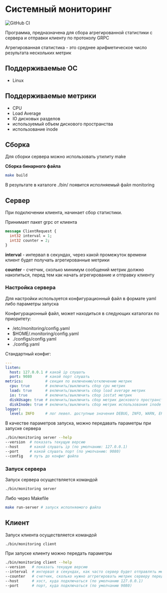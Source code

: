 # Системный мониторинг

![GitHub CI](https://github.com/alexei38/monitoring/actions/workflows/build.yml/badge.svg?branch=monitoring)

Программа, предназначена для сбора агрегированной статистики с сервера и отправки клиенту по протоколу GRPC  

Агрегированная статистика - это среднее арифметическое число результата нескольких метрик


## Поддерживаемые ОС

- Linux

## Поддерживаемые метрики

- CPU
- Load Average
- IO дисковых разделов
- используемый объем дискового пространства
- использование inode

## Сборка

Для сборки сервера можно использовать утилиту make

**Сборка бинарного файла**
```bash
make build
```
В результате в каталоге ./bin/ появится исполняемый файл monitoring

## Сервер

При подключении клиента, начинает сбор статистики.

Принимает пакет grpc от клиента
```protobuf
message ClientRequest {
  int32 interval = 1;
  int32 counter = 2;
}
```
**interval** - интервал в секундах, через какой промежуток времени клиент будет получать агрегированные метрики

**counter** - счетчик, сколько минимум сообщений метрик должно накопиться, перед тем как начать агрегирование и отправку клиенту

### Настройка сервера

Для настройки используется конфигурационный файл в формате yaml либо параметры запуска

Конфигурационный файл, может находиться в следующих каталогах по приоритету:

- /etc/monitoring/config.yaml
- $HOME/.monitoring/config.yaml
- ./configs/config.yaml
- ./config.yaml

Стандартный конфиг:
```yaml
---
listen:
  host: 127.0.0.1 # какой ip слушать
  port: 9080      # какой порт слушать
metrics:          # секция по включению/отключению метрик
  cpu: true       # включить/выключить сбор cpu метрик
  load: true      # включить/выключить сбор load average метрик
  io: true        # включить/выключить сбор iostat метрик
  diskUsage: true # включить/выключить сбор метрик дискового пространства
  diskInode: true # включить/выключить сбор метрик использования inode
logger:
  level: INFO     # лог левел. доступные значения DEBUG, INFO, WARN, ERROR
```

В качестве параметров запуска, можно передавать параметры при запуске сервера
```bash
./bin/monitoring server --help
--version  # показать текущую версию
--host     # какой слушать ip (по умолчанию: 127.0.0.1)
--port     # какой слушать порт (по умолчанию: 9080)
--config   # путь до конфиг файла
```

### Запуск сервера

Запуск сервера осуществляется командой
```bash
./bin/monitoring server
```

Либо через Makefile

```bash
make run-server # запуск исполняемого файла
```

## Клиент

Запуск клиента осуществляется командой
```bash
./bin/monitoring client
```

При запуске клиенту можно передать параметры
```bash
./bin/monitoring client --help
--version   # показать текущую версию
--interval  # интервал в секундах, как часто сервер будет отправлять метрики (по умолчанию: 5)
--counter   # счетчик, сколько нужно аггрегировать метрик серверу перед отправкой клиенту (по умолчанию: 15)
--host      # хост, куда подключаться (по умолчанию 127.0.0.1)
--port      # порт, куда подключаться (по умолчанию 9080)
```